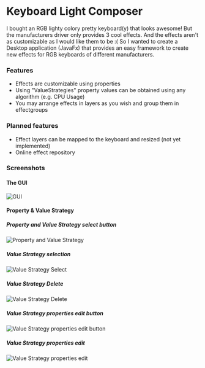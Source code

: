 # Keyboard Light Composer

I bought an RGB lighty colory pretty keyboard(y) that looks awesome! But the manufacturers driver only provides 3 cool effects. And the effects aren't as customizable as I would like them to be :(
So I wanted to create a Desktop application (JavaFx) that provides an easy framework to create new effects for RGB keyboards of different manufacturers.

### Features
  * Effects are customizable using properties
  * Using "ValueStrategies" property values can be obtained using any algorithm (e.g. CPU Usage)
  * You may arrange effects in layers as you wish and group them in effectgroups

### Planned features
  * Effect layers can be mapped to the keyboard and resized (not yet implemented)
  * Online effect repository
  
### Screenshots

#### The GUI
![GUI](https://cloud.githubusercontent.com/assets/24529735/25773446/b7a3d932-327d-11e7-8975-25569552a909.png)

#### Property & Value Strategy

##### Property and Value Strategy select button
![Property and Value Strategy](https://cloud.githubusercontent.com/assets/24529735/25773449/b84f2bf2-327d-11e7-8561-1ad22a81ea07.png)
##### Value Strategy selection
![Value Strategy Select](https://cloud.githubusercontent.com/assets/24529735/25773451/b895f2f8-327d-11e7-912c-2bbbb3c15fa3.png)
##### Value Strategy Delete
![Value Strategy Delete](https://cloud.githubusercontent.com/assets/24529735/25773447/b7d76770-327d-11e7-8135-579dfc9cc8cd.png)
##### Value Strategy properties edit button
![Value Strategy properties edit button](https://cloud.githubusercontent.com/assets/24529735/25773448/b7dc37b4-327d-11e7-924c-f2d1601eb7d5.png)
##### Value Strategy properties edit
![Value Strategy properties edit](https://cloud.githubusercontent.com/assets/24529735/25773450/b88a2964-327d-11e7-94a2-bae5fa11206c.png)
